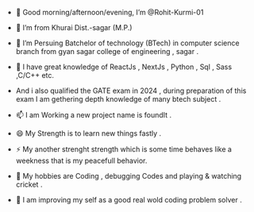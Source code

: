 - 👋 Good morning/afternoon/evening, I’m @Rohit-Kurmi-01
  
- 👀 I’m from Khurai Dist.-sagar (M.P.)
  
- 🌱 I’m Persuing Batchelor of technology (BTech) in computer science branch from gyan sagar college of engineering , sagar .
  
- 💞️ I have great knowledge of ReactJs , NextJs , Python , Sql , Sass ,C/C++ etc.

- And i also qualified the GATE exam in 2024 , during preparation of this exam I am gethering depth knowledge of many btech subject . 
  
- 📫 I am Working a new project name is foundIt .
  
- 😄 My Strength is to learn new things fastly .
  
- ⚡ My another strenght strength which is some time behaves like a weekness that is my peacefull behavior.
  
- 🥇 My hobbies are Coding , debugging Codes and playing & watching cricket .
  
- 👲 I am improving my self as a good real wold coding problem solver .

<!---
Rohit-Kurmi-01/Rohit-Kurmi-01 is a ✨ special ✨ repository because its `README.md` (this file) appears on your GitHub profile.
You can click the Preview link to take a look at your changes.
--->
